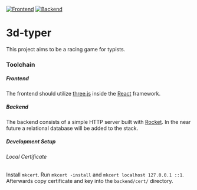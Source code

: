 [![Frontend](https://github.com/tomgroenwoldt/3d-typer/actions/workflows/frontend.yml/badge.svg?branch=main)](https://github.com/tomgroenwoldt/3d-typer/actions/workflows/frontend.yml)
[![Backend](https://github.com/tomgroenwoldt/3d-typer/actions/workflows/backend.yml/badge.svg)](https://github.com/tomgroenwoldt/3d-typer/actions/workflows/backend.yml)

# 3d-typer

This project aims to be a racing game for typists.

### Toolchain

##### Frontend

The frontend should utilize [three.js](https://threejs.org/)
inside the [React](https://reactjs.org/) framework.

##### Backend

The backend consists of a simple HTTP server built with [Rocket](https://rocket.rs/). In the near future a
relational database will be added to the stack.

##### Development Setup

###### Local Certificate

Install `mkcert`. Run `mkcert -install` and `mkcert localhost 127.0.0.1 ::1`. Afterwards
copy certificate and key into the `backend/cert/` directory.
